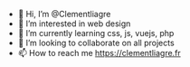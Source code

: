 - 👋 Hi, I’m @Clementliagre
- 👀 I’m interested in web design 
- 🌱 I’m currently learning css, js, vuejs, php
- 💞️ I’m looking to collaborate on all projects
- 📫 How to reach me https://clementliagre.fr

<!---
Clementlii/Clementlii is a ✨ special ✨ repository because its `README.md` (this file) appears on your GitHub profile.
You can click the Preview link to take a look at your changes.
--->
